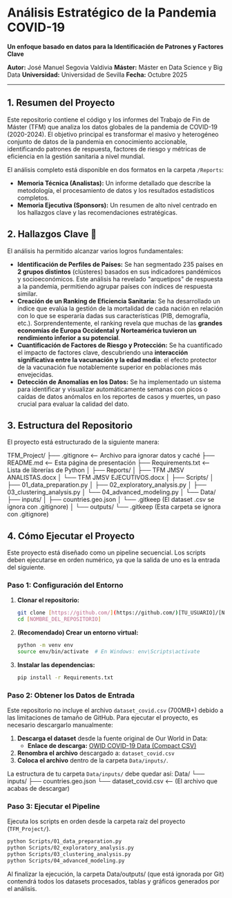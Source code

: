 # Análisis Estratégico de la Pandemia COVID-19
**Un enfoque basado en datos para la Identificación de Patrones y Factores Clave**

**Autor:** José Manuel Segovia Valdivia
**Máster:** Máster en Data Science y Big Data
**Universidad:** Universidad de Sevilla
**Fecha:** Octubre 2025

---

## 1. Resumen del Proyecto

Este repositorio contiene el código y los informes del Trabajo de Fin de Máster (TFM) que analiza los datos globales de la pandemia de COVID-19 (2020-2024). El objetivo principal es transformar el masivo y heterogéneo conjunto de datos de la pandemia en conocimiento accionable, identificando patrones de respuesta, factores de riesgo y métricas de eficiencia en la gestión sanitaria a nivel mundial.

El análisis completo está disponible en dos formatos en la carpeta `/Reports`:
* **Memoria Técnica (Analistas):** Un informe detallado que describe la metodología, el procesamiento de datos y los resultados estadísticos completos.
* **Memoria Ejecutiva (Sponsors):** Un resumen de alto nivel centrado en los hallazgos clave y las recomendaciones estratégicas.

## 2. Hallazgos Clave 🎯

El análisis ha permitido alcanzar varios logros fundamentales:

* **Identificación de Perfiles de Países:** Se han segmentado 235 países en **2 grupos distintos** (clústeres) basados en sus indicadores pandémicos y socioeconómicos. Este análisis ha revelado "arquetipos" de respuesta a la pandemia, permitiendo agrupar países con índices de respuesta similar.
* **Creación de un Ranking de Eficiencia Sanitaria:** Se ha desarrollado un índice que evalúa la gestión de la mortalidad de cada nación en relación con lo que se esperaría dadas sus características (PIB, demografía, etc.). Sorprendentemente, el ranking revela que muchas de las **grandes economías de Europa Occidental y Norteamérica tuvieron un rendimiento inferior a su potencial**.
* **Cuantificación de Factores de Riesgo y Protección:** Se ha cuantificado el impacto de factores clave, descubriendo una **interacción significativa entre la vacunación y la edad media**: el efecto protector de la vacunación fue notablemente superior en poblaciones más envejecidas.
* **Detección de Anomalías en los Datos:** Se ha implementado un sistema para identificar y visualizar automáticamente semanas con picos o caídas de datos anómalos en los reportes de casos y muertes, un paso crucial para evaluar la calidad del dato.

## 3. Estructura del Repositorio

El proyecto está estructurado de la siguiente manera:

TFM_Project/ ├── .gitignore <-- Archivo para ignorar datos y caché ├── README.md <-- Esta página de presentación ├── Requirements.txt <-- Lista de librerías de Python │ ├── Reports/ │ ├── TFM JMSV ANALISTAS.docx │ └── TFM JMSV EJECUTIVOS.docx │ ├── Scripts/ │ ├── 01_data_preparation.py │ ├── 02_exploratory_analysis.py │ ├── 03_clustering_analysis.py │ └── 04_advanced_modeling.py │ └── Data/ ├── inputs/ │ ├── countries.geo.json │ └── .gitkeep (El dataset .csv se ignora con .gitignore) │ └── outputs/ └── .gitkeep (Esta carpeta se ignora con .gitignore)

## 4. Cómo Ejecutar el Proyecto

Este proyecto está diseñado como un pipeline secuencial. Los scripts deben ejecutarse en orden numérico, ya que la salida de uno es la entrada del siguiente.

### Paso 1: Configuración del Entorno

1.  **Clonar el repositorio:**
    ```bash
    git clone [https://github.com/](https://github.com/)[TU_USUARIO]/[NOMBRE_DEL_REPOSITORIO].git
    cd [NOMBRE_DEL_REPOSITORIO]
    ```
2.  **(Recomendado) Crear un entorno virtual:**
    ```bash
    python -m venv env
    source env/bin/activate  # En Windows: env\Scripts\activate
    ```
3.  **Instalar las dependencias:**
    ```bash
    pip install -r Requirements.txt
    ```

### Paso 2: Obtener los Datos de Entrada

Este repositorio no incluye el archivo `dataset_covid.csv` (700MB+) debido a las limitaciones de tamaño de GitHub. Para ejecutar el proyecto, es necesario descargarlo manualmente:

1.  **Descarga el dataset** desde la fuente original de Our World in Data:
    * **Enlace de descarga:** [OWID COVID-19 Data (Compact CSV)](https://catalog.ourworldindata.org/garden/covid/latest/compact/compact.csv)
2.  **Renombra el archivo** descargado a: `dataset_covid.csv`
3.  **Coloca el archivo** dentro de la carpeta `Data/inputs/`.

La estructura de tu carpeta `Data/inputs/` debe quedar así:
Data/ └── inputs/ ├── countries.geo.json └── dataset_covid.csv <-- (El archivo que acabas de descargar)


### Paso 3: Ejecutar el Pipeline

Ejecuta los scripts en orden desde la carpeta raíz del proyecto (`TFM_Project/`).

```bash
python Scripts/01_data_preparation.py
python Scripts/02_exploratory_analysis.py
python Scripts/03_clustering_analysis.py
python Scripts/04_advanced_modeling.py
```
Al finalizar la ejecución, la carpeta Data/outputs/ (que está ignorada por Git) contendrá todos los datasets procesados, tablas y gráficos generados por el análisis.

